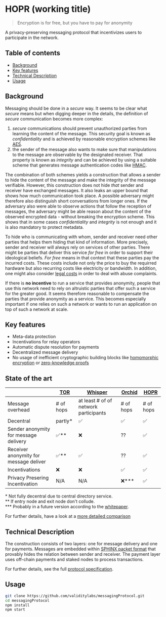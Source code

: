 # HOPR (working title)

> Encryption is for free, but you have to pay for anonymity

A privacy-preserving messaging protocol that incentivizes users to participate in the network.


## Table of contents
- [Background](#background)
- [Key features](#key-features)
- [Technical Description](#technical-description)
- [Usage](#usage)


## Background
Messaging should be done in a _secure_ way. It seems to be clear what _secure_ means but when digging deeper in the details, the definition of _secure_ communication becomes more complex:

1. _secure_ communications should prevent unauthorized parties from learning the content of the message. This security goal is known as _confidentiality_ and is achieved by reasonable encryption schemes like [AES](https://en.wikipedia.org/wiki/Advanced_Encryption_Standard). 
2. the sender of the message also wants to make sure that manipulations to the message are observable by the designated receiver. That property is known as _integrity_ and can be achieved by using a suitable scheme that generates message authentication codes like [HMAC](https://en.wikipedia.org/wiki/HMAC).

The combination of both schemes yields a construction that allows a sender to hide the content of the message and make the integrity of the message verifiable. However, this construction does not hide _that_ sender and receiver have exchanged messages. It also leaks an upper bound that shows how much communication took place. A possible adversary might therefore also distinguish short conversations from longer ones. If the adversary also were able to observe actions that follow the reception of messages, the adversary might be able reason about the content of the observed encrypted data - without breaking the encryption scheme. This shows that in some cases _confidentiality_ and _integrity_ is not enough and it is also mandatory to protect metadata.

To hide who is communicating with whom, sender and receiver need other parties that helps them hiding that kind of information. More precisely, sender and receiver will always rely on services of other parties. There might be parties that deliver this service _for free_ in order to support their ideological beliefs. _For free_ means in that context that these parties pay the incurred costs. These costs include not only the price to buy the requirred hardware but also recurring costs like electricity or bandwidth. In addition, one might also consider [legal costs](https://trac.torproject.org/projects/tor/wiki/TorRelayGuide#Legalconsiderationsforexitrelayoperators) in order to deal with abuse complaints.

If there is **no incentive** to run a service that provides anonymity, people that use this network need to rely on altruistic parties that offer such a service for the greater good. It seems therefore reasonable to compensate the parties that provide anonymity as a service. This becomes especially important if one relies on such a network or wants to run an application on top of such a network at scale.


## Key features
* Meta-data protection
* Incentivations for relay operators
* Automatic dispute resolution for payments
* Decentralized message delivery
* No usage of inefficient cryptographic building blocks like [homomorphic encryption](https://en.wikipedia.org/wiki/Homomorphic_encryption) or [zero-knowledge proofs](https://en.wikipedia.org/wiki/Zero-knowledge_proof)

## State of the art
|   | [TOR](https://torproject.org) | [Whisper](https://github.com/ethereum/wiki/wiki/Whisper) | [Orchid](https://www.orchid.com/) | [HOPR](https://github.com/validitylabs/messagingProtocol) | 
| - | --- | ------- | ------ | ---- |
| Message overhead | # of hops | at least # of of network participants | # of hops | # of hops |
| Decentral | partly* | ✅ | ✅ | ✅ |
| Sender anonymity for message delivery | ✅** | ❌ | ?? | ✅ |
| Receiver anonymity for message deliver | ✅** | ✅ | ?? | ✅ |
| Incentivations | ❌ | ❌ | ✅ | ✅ |
| Privacy Presering Incentivation | N/A | N/A | ❌*** | ✅ |

\* Not fully decentral due to central directory service. \
\*\* If entry node and exit node don't collude. \
\*\*\* Probably in a future version according to the [whitepaper](https://www.orchid.com/whitepaper.pdf).

For further details, have a look at a [more detailed comparison](../../wiki/State-Of-The-Art)

## Technical Description
The construction consists of two layers: one for message delivery and one for payments. Messages are embedded within [SPHINX packet format](https://cypherpunks.ca/~iang/pubs/Sphinx_Oakland09.pdf) that provably hides the relation between sender and receiver. The payment layer uses off-chain payments and staked nodes to process transactions.

For further details, see the full [protocol specification](../../wiki).


## Usage
```sh
git clone https://github.com/validitylabs/messagingProtocol.git
cd messagingProtocol
npm install
npm start
```

